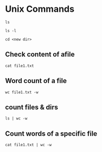 # Unix Commands

```
ls
```
```
ls -l
```
```
cd <new dir>
```
## Check content of afile
```
cat file1.txt
```
## Word count of a file
```
wc file1.txt -w
```
## count files & dirs
```
ls | wc -w
```
## Count words of a specific file
```
cat file1.txt | wc -w
```
